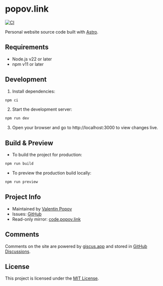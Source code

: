 # popov.link

[![CI](https://github.com/valentineus/popov.link/actions/workflows/ci.yml/badge.svg)](https://github.com/valentineus/popov.link/actions/workflows/ci.yml)

Personal website source code built with [Astro](https://astro.build/).

## Requirements

- Node.js v22 or later
- npm v11 or later

## Development

1. Install dependencies:

```bash
npm ci
```

2. Start the development server:

```bash
npm run dev
```

3. Open your browser and go to http://localhost:3000 to view changes live.

## Build & Preview

- To build the project for production:

```bash
npm run build
```

- To preview the production build locally:

```bash
npm run preview
```

## Project Info

- Maintained by [Valentin Popov](mailto:valentin@popov.link)
- Issues: [GitHub](https://github.com/valentineus/popov.link/issues)
- Read-only mirror: [code.popov.link](https://code.popov.link/valentineus/popov.link)

## Comments

Comments on the site are powered by [giscus.app](https://giscus.app) and stored in [GitHub Discussions](https://github.com/valentineus/popov.link/discussions).

## License

This project is licensed under the [MIT License](LICENSE.txt).